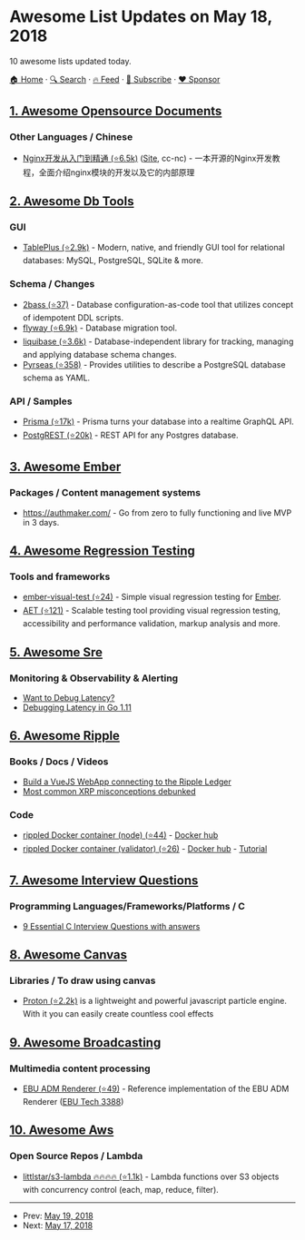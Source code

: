 # Awesome List Updates on May 18, 2018

10 awesome lists updated today.

[🏠 Home](/README.md) · [🔍 Search](https://www.trackawesomelist.com/search/) · [🔥 Feed](https://www.trackawesomelist.com/rss.xml) · [📮 Subscribe](https://trackawesomelist.us17.list-manage.com/subscribe?u=d2f0117aa829c83a63ec63c2f&id=36a103854c) · [❤️  Sponsor](https://github.com/sponsors/theowenyoung)



## [1. Awesome Opensource Documents](/content/44bits/awesome-opensource-documents/README.md)

### Other Languages / Chinese

*   [Nginx开发从入门到精通 (⭐6.5k)](https://github.com/taobao/nginx-book) ([Site](http://tengine.taobao.org/book/), cc-nc) - 一本开源的Nginx开发教程，全面介绍nginx模块的开发以及它的内部原理

## [2. Awesome Db Tools](/content/mgramin/awesome-db-tools/README.md)

### GUI

*   [TablePlus (⭐2.9k)](https://github.com/TablePlus/TablePlus) - Modern, native, and friendly GUI tool for relational databases: MySQL, PostgreSQL, SQLite & more.

### Schema / Changes

*   [2bass (⭐37)](https://github.com/CourseOrchestra/2bass) - Database configuration-as-code tool that utilizes concept of idempotent DDL scripts.
*   [flyway (⭐6.9k)](https://github.com/flyway/flyway) - Database migration tool.
*   [liquibase (⭐3.6k)](https://github.com/liquibase/liquibase) - Database-independent library for tracking, managing and applying database schema changes.
*   [Pyrseas (⭐358)](https://github.com/perseas/Pyrseas) - Provides utilities to describe a PostgreSQL database schema as YAML.

### API / Samples

*   [Prisma (⭐17k)](https://github.com/prismagraphql/prisma) -  Prisma turns your database into a realtime GraphQL API.
*   [PostgREST (⭐20k)](https://github.com/PostgREST/postgrest) - REST API for any Postgres database.

## [3. Awesome Ember](/content/ember-community-russia/awesome-ember/README.md)

### Packages / Content management systems

*   <https://authmaker.com/> -  Go from zero to fully functioning and live MVP in 3 days.

## [4. Awesome Regression Testing](/content/mojoaxel/awesome-regression-testing/README.md)

### Tools and frameworks

*   [ember-visual-test (⭐24)](https://github.com/Cropster/ember-visual-test) - Simple visual regression testing for [Ember](https://emberjs.com/).
*   [AET (⭐121)](https://github.com/Cognifide/aet) - Scalable testing tool providing visual regression testing, accessibility and performance validation, markup analysis and more.

## [5. Awesome Sre](/content/dastergon/awesome-sre/README.md)

### Monitoring & Observability & Alerting

*   [Want to Debug Latency?](https://medium.com/observability/want-to-debug-latency-7aa48ecbe8f7)
*   [Debugging Latency in Go 1.11](https://medium.com/observability/debugging-latency-in-go-1-11-9f97a7910d68)

## [6. Awesome Ripple](/content/vhpoet/awesome-ripple/README.md)

### Books / Docs / Videos

*   [Build a VueJS WebApp connecting to the Ripple Ledger](https://itnext.io/develop-awesome-webapps-using-vuejs-webpack-bda08ebb691c)
*   [Most common XRP misconceptions debunked](https://fudbingo.com)

### Code

*   [rippled Docker container (node) (⭐44)](https://github.com/WietseWind/docker-rippled) - [Docker hub](https://hub.docker.com/r/xrptipbot/rippled/)
*   [rippled Docker container (validator) (⭐26)](https://github.com/WietseWind/docker-rippled-validator) - [Docker hub](https://hub.docker.com/r/xrptipbot/rippledvalidator/) - [Tutorial](https://medium.com/@WietseWind/how-to-run-a-ripple-validator-digitalocean-7e5fca1c3d77)

## [7. Awesome Interview Questions](/content/DopplerHQ/awesome-interview-questions/README.md)

### Programming Languages/Frameworks/Platforms / C

*   [9 Essential C Interview Questions with answers](https://www.toptal.com/c/interview-questions)

## [8. Awesome Canvas](/content/raphamorim/awesome-canvas/README.md)

### Libraries / To draw using canvas

*   [Proton (⭐2.2k)](https://github.com/a-jie/Proton) is a lightweight and powerful javascript particle engine. With it you can easily create countless cool effects

## [9. Awesome Broadcasting](/content/ebu/awesome-broadcasting/README.md)

### Multimedia content processing

*   [EBU ADM Renderer (⭐49)](https://github.com/ebu/ebu_adm_renderer) - Reference implementation of the EBU ADM Renderer ([EBU Tech 3388](https://tech.ebu.ch/publications/tech3388))

## [10. Awesome Aws](/content/donnemartin/awesome-aws/README.md)

### Open Source Repos / Lambda

*   [littlstar/s3-lambda :fire::fire::fire::fire: (⭐1.1k)](https://github.com/littlstar/s3-lambda) - Lambda functions over S3 objects with concurrency control (each, map, reduce, filter).

---

- Prev: [May 19, 2018](/content/2018/05/19/README.md)
- Next: [May 17, 2018](/content/2018/05/17/README.md)